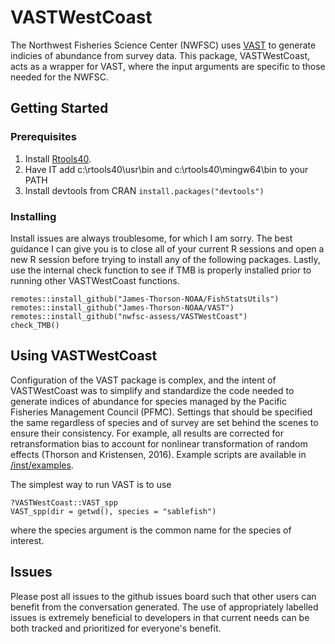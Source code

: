 # VASTWestCoast

The Northwest Fisheries Science Center (NWFSC) uses
[VAST](https://github.com/James-Thorson-NOAA/VAST)
to generate indicies of abundance from survey data.
This package, VASTWestCoast, acts as a wrapper for VAST,
where the input arguments are specific to those needed for the NWFSC.

## Getting Started

### Prerequisites
1. Install [Rtools40](https://cran.r-project.org/bin/).
2. Have IT add c:\rtools40\usr\bin and c:\rtools40\mingw64\bin to your PATH
3. Install devtools from CRAN `install.packages("devtools")`

### Installing
Install issues are always troublesome, for which I am sorry.
The best guidance I can give you is to close all of your current R sessions and
open a new R session before trying to install any of the following packages.
Lastly, use the internal check function to see if TMB is properly installed
prior to running other VASTWestCoast functions.
```
remotes::install_github("James-Thorson-NOAA/FishStatsUtils")
remotes::install_github("James-Thorson-NOAA/VAST")
remotes::install_github("nwfsc-assess/VASTWestCoast")
check_TMB()
```

## Using VASTWestCoast
Configuration of the VAST package is complex,
and the intent of VASTWestCoast was to simplify and standardize
the code needed to generate indices of abundance for species managed by the
Pacific Fisheries Management Council (PFMC).
Settings that should be specified the same regardless of species and of survey
are set behind the scenes to ensure their consistency.
For example, all results are corrected for retransformation bias to account for
nonlinear transformation of random effects (Thorson and Kristensen, 2016).
Example scripts are available in
[/inst/examples](https://github.com/nwfsc-assess/VASTWestCoast/tree/master/inst/examples).

The simplest way to run VAST is to use
```
?VASTWestCoast::VAST_spp
VAST_spp(dir = getwd(), species = "sablefish")
```
where the species argument is the common name for the species of interest.

## Issues
Please post all issues to the github issues board
such that other users can benefit from the conversation generated.
The use of appropriately labelled issues is extremely beneficial to developers
in that current needs can be both tracked and prioritized for everyone's benefit.
